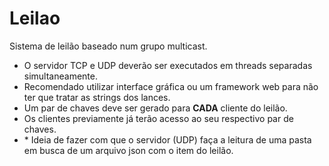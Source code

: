 # Leilao
Sistema de leilão baseado num grupo multicast.


<ul>
  <li>O servidor TCP e UDP deverão ser executados em threads separadas simultaneamente.</li>
  <li>Recomendado utilizar interface gráfica ou um framework web para não ter que tratar as strings dos lances.</li>
  <li>Um par de chaves deve ser gerado para <strong>CADA</strong> cliente do leilão.</li>
  <li>Os clientes previamente já terão acesso ao seu respectivo par de chaves.</li>
  <li>* Ideia de fazer com que o servidor (UDP) faça a leitura de uma pasta em busca de um arquivo json com o item do leilão.</li>
</ul>
